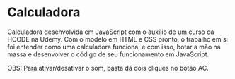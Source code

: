 # Calculadora
Calculadora desenvolvida em JavaScript com o auxílio de um curso da HCODE na Udemy. Com o modelo em HTML e CSS pronto, o trabalho em si foi entender como uma calculadora funciona, e com isso, botar a mão na massa e desenvolver o código de seu funcionamento em JavaScript.

OBS: Para ativar/desativar o som, basta dá dois cliques no botão AC.
